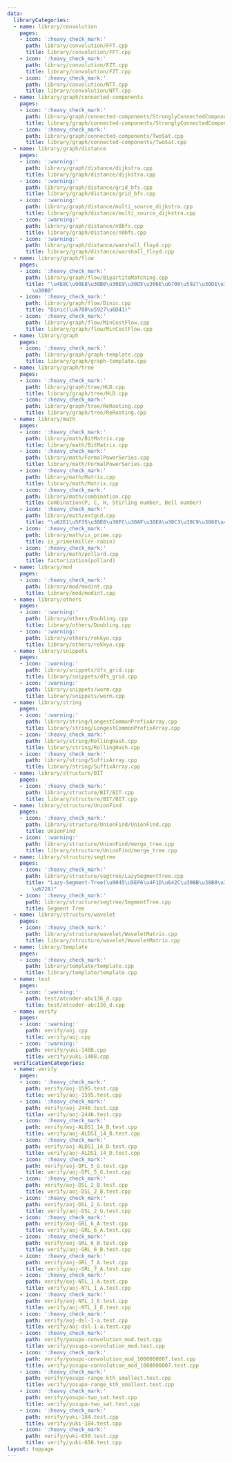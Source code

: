 ```yaml
---
data:
  libraryCategories:
  - name: library/convolution
    pages:
    - icon: ':heavy_check_mark:'
      path: library/convolution/FFT.cpp
      title: library/convolution/FFT.cpp
    - icon: ':heavy_check_mark:'
      path: library/convolution/FZT.cpp
      title: library/convolution/FZT.cpp
    - icon: ':heavy_check_mark:'
      path: library/convolution/NTT.cpp
      title: library/convolution/NTT.cpp
  - name: library/graph/connected-components
    pages:
    - icon: ':heavy_check_mark:'
      path: library/graph/connected-components/StronglyConnectedComponents.cpp
      title: library/graph/connected-components/StronglyConnectedComponents.cpp
    - icon: ':heavy_check_mark:'
      path: library/graph/connected-components/TwoSat.cpp
      title: library/graph/connected-components/TwoSat.cpp
  - name: library/graph/distance
    pages:
    - icon: ':warning:'
      path: library/graph/distance/dijkstra.cpp
      title: library/graph/distance/dijkstra.cpp
    - icon: ':warning:'
      path: library/graph/distance/grid_bfs.cpp
      title: library/graph/distance/grid_bfs.cpp
    - icon: ':warning:'
      path: library/graph/distance/multi_source_dijkstra.cpp
      title: library/graph/distance/multi_source_dijkstra.cpp
    - icon: ':warning:'
      path: library/graph/distance/n0bfs.cpp
      title: library/graph/distance/n0bfs.cpp
    - icon: ':warning:'
      path: library/graph/distance/warshall_floyd.cpp
      title: library/graph/distance/warshall_floyd.cpp
  - name: library/graph/flow
    pages:
    - icon: ':heavy_check_mark:'
      path: library/graph/flow/BipartiteMatching.cpp
      title: "\u4E8C\u90E8\u30B0\u30E9\u30D5\u306E\u6700\u5927\u30DE\u30C3\u30C1\u30F3\
        \u30B0"
    - icon: ':heavy_check_mark:'
      path: library/graph/flow/Dinic.cpp
      title: "Dinic(\u6700\u5927\u6D41)"
    - icon: ':heavy_check_mark:'
      path: library/graph/flow/MinCostFlow.cpp
      title: library/graph/flow/MinCostFlow.cpp
  - name: library/graph
    pages:
    - icon: ':heavy_check_mark:'
      path: library/graph/graph-template.cpp
      title: library/graph/graph-template.cpp
  - name: library/graph/tree
    pages:
    - icon: ':heavy_check_mark:'
      path: library/graph/tree/HLD.cpp
      title: library/graph/tree/HLD.cpp
    - icon: ':heavy_check_mark:'
      path: library/graph/tree/ReRooting.cpp
      title: library/graph/tree/ReRooting.cpp
  - name: library/math
    pages:
    - icon: ':heavy_check_mark:'
      path: library/math/BitMatrix.cpp
      title: library/math/BitMatrix.cpp
    - icon: ':heavy_check_mark:'
      path: library/math/FormalPowerSeries.cpp
      title: library/math/FormalPowerSeries.cpp
    - icon: ':heavy_check_mark:'
      path: library/math/Matrix.cpp
      title: library/math/Matrix.cpp
    - icon: ':heavy_check_mark:'
      path: library/math/combination.cpp
      title: Combination(P, C, H, Stirling number, Bell number)
    - icon: ':heavy_check_mark:'
      path: library/math/extgcd.cpp
      title: "\u62E1\u5F35\u30E6\u30FC\u30AF\u30EA\u30C3\u30C9\u306E\u4E92\u9664\u6CD5"
    - icon: ':heavy_check_mark:'
      path: library/math/is_prime.cpp
      title: is_prime(miller-rabin)
    - icon: ':heavy_check_mark:'
      path: library/math/pollard.cpp
      title: factorization(pollard)
  - name: library/mod
    pages:
    - icon: ':heavy_check_mark:'
      path: library/mod/modint.cpp
      title: library/mod/modint.cpp
  - name: library/others
    pages:
    - icon: ':warning:'
      path: library/others/Doubling.cpp
      title: library/others/Doubling.cpp
    - icon: ':warning:'
      path: library/others/rekkyo.cpp
      title: library/others/rekkyo.cpp
  - name: library/snippets
    pages:
    - icon: ':warning:'
      path: library/snippets/dfs_grid.cpp
      title: library/snippets/dfs_grid.cpp
    - icon: ':warning:'
      path: library/snippets/worm.cpp
      title: library/snippets/worm.cpp
  - name: library/string
    pages:
    - icon: ':warning:'
      path: library/string/LongestCommonPrefixArray.cpp
      title: library/string/LongestCommonPrefixArray.cpp
    - icon: ':heavy_check_mark:'
      path: library/string/RollingHash.cpp
      title: library/string/RollingHash.cpp
    - icon: ':heavy_check_mark:'
      path: library/string/SuffixArray.cpp
      title: library/string/SuffixArray.cpp
  - name: library/structure/BIT
    pages:
    - icon: ':heavy_check_mark:'
      path: library/structure/BIT/BIT.cpp
      title: library/structure/BIT/BIT.cpp
  - name: library/structure/UnionFind
    pages:
    - icon: ':heavy_check_mark:'
      path: library/structure/UnionFind/UnionFind.cpp
      title: UnionFind
    - icon: ':warning:'
      path: library/structure/UnionFind/merge_tree.cpp
      title: library/structure/UnionFind/merge_tree.cpp
  - name: library/structure/segtree
    pages:
    - icon: ':heavy_check_mark:'
      path: library/structure/segtree/LazySegmentTree.cpp
      title: "Lazy-Segment-Tree(\u9045\u5EF6\u4F1D\u642C\u30BB\u30B0\u30E1\u30F3\u30C8\
        \u6728)"
    - icon: ':heavy_check_mark:'
      path: library/structure/segtree/SegmentTree.cpp
      title: Segment Tree
  - name: library/structure/wavelet
    pages:
    - icon: ':heavy_check_mark:'
      path: library/structure/wavelet/WaveletMatrix.cpp
      title: library/structure/wavelet/WaveletMatrix.cpp
  - name: library/template
    pages:
    - icon: ':heavy_check_mark:'
      path: library/template/template.cpp
      title: library/template/template.cpp
  - name: test
    pages:
    - icon: ':warning:'
      path: test/atcoder-abc136_d.cpp
      title: test/atcoder-abc136_d.cpp
  - name: verify
    pages:
    - icon: ':warning:'
      path: verify/aoj.cpp
      title: verify/aoj.cpp
    - icon: ':warning:'
      path: verify/yuki-1408.cpp
      title: verify/yuki-1408.cpp
  verificationCategories:
  - name: verify
    pages:
    - icon: ':heavy_check_mark:'
      path: verify/aoj-1595.test.cpp
      title: verify/aoj-1595.test.cpp
    - icon: ':heavy_check_mark:'
      path: verify/aoj-2446.test.cpp
      title: verify/aoj-2446.test.cpp
    - icon: ':heavy_check_mark:'
      path: verify/aoj-ALDS1_14_B.test.cpp
      title: verify/aoj-ALDS1_14_B.test.cpp
    - icon: ':heavy_check_mark:'
      path: verify/aoj-ALDS1_14_D.test.cpp
      title: verify/aoj-ALDS1_14_D.test.cpp
    - icon: ':heavy_check_mark:'
      path: verify/aoj-DPL_5_G.test.cpp
      title: verify/aoj-DPL_5_G.test.cpp
    - icon: ':heavy_check_mark:'
      path: verify/aoj-DSL_2_B.test.cpp
      title: verify/aoj-DSL_2_B.test.cpp
    - icon: ':heavy_check_mark:'
      path: verify/aoj-DSL_2_G.test.cpp
      title: verify/aoj-DSL_2_G.test.cpp
    - icon: ':heavy_check_mark:'
      path: verify/aoj-GRL_6_A.test.cpp
      title: verify/aoj-GRL_6_A.test.cpp
    - icon: ':heavy_check_mark:'
      path: verify/aoj-GRL_6_B.test.cpp
      title: verify/aoj-GRL_6_B.test.cpp
    - icon: ':heavy_check_mark:'
      path: verify/aoj-GRL_7_A.test.cpp
      title: verify/aoj-GRL_7_A.test.cpp
    - icon: ':heavy_check_mark:'
      path: verify/aoj-NTL_1_A.test.cpp
      title: verify/aoj-NTL_1_A.test.cpp
    - icon: ':heavy_check_mark:'
      path: verify/aoj-NTL_1_E.test.cpp
      title: verify/aoj-NTL_1_E.test.cpp
    - icon: ':heavy_check_mark:'
      path: verify/aoj-dsl-1-a.test.cpp
      title: verify/aoj-dsl-1-a.test.cpp
    - icon: ':heavy_check_mark:'
      path: verify/yosupo-convolution_mod.test.cpp
      title: verify/yosupo-convolution_mod.test.cpp
    - icon: ':heavy_check_mark:'
      path: verify/yosupo-convolution_mod_1000000007.test.cpp
      title: verify/yosupo-convolution_mod_1000000007.test.cpp
    - icon: ':heavy_check_mark:'
      path: verify/yosupo-range_kth_smallest.test.cpp
      title: verify/yosupo-range_kth_smallest.test.cpp
    - icon: ':heavy_check_mark:'
      path: verify/yosupo-two_sat.test.cpp
      title: verify/yosupo-two_sat.test.cpp
    - icon: ':heavy_check_mark:'
      path: verify/yuki-184.test.cpp
      title: verify/yuki-184.test.cpp
    - icon: ':heavy_check_mark:'
      path: verify/yuki-650.test.cpp
      title: verify/yuki-650.test.cpp
layout: toppage
---
```

